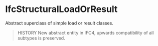 # IfcStructuralLoadOrResult

Abstract superclass of simple load or result classes.

> HISTORY  New abstract entity in IFC4, upwards compatibility of all subtypes is preserved.
